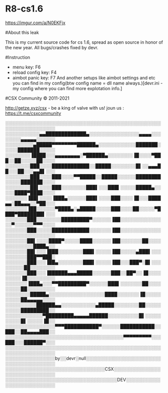 # R8-cs1.6
https://imgur.com/a/N0EKFjx

#About this leak

This is my current source code for cs 1.6, spread as open source in honor of the new year.
All bugs/crashes fixed by devr.

#Instruction

* menu key: 		F6
* reload config key: 	F4
* aimbot panic key: 	F7
And another setups like aimbot settings and etc you can find in my config(btw config name = dll name always.)[devr.ini - my config where you can find more explotation info.]

#CSX Community © 2011-2021

http://getze.xyz/csx - be a king of valve with us!
joun us : https://t.me/csxcommunity

░░░░░░░░░░░░░░░░░░░░░░░░░░░░░░░░░░░░░░░░░░░░░░░░░░░░░░░░░░░░░░░░░░
░░░░░░░░░░░▄▄█████████████▄░░░░░░░░░░░░░░░░▄▄▄▄░░░░░░░░▄▄▄▄▄░░░░░░
░░░░░░░░░▄█████▀▀▀▀▀▀▀▀██████▄░░░░░░░░░░░░███████░░░░░███████░░░░░
░░░░░░░░▐████░░░▄▄▄▄▄▄▄▄░▀██████▄░░░░░░░░▐█░░░░▀███░░██░░░░░██░░░░
░░░░░░░░███░░░░████████████░░█████░░░░░░░░█▌░░▄▄▄██░░░██░░░▄▄█▌░░░
░░░░░░░░███░░░░███░░░░▀▀█████░░█████░░░░░░████████░░░░░███████░░░░
░░░░░░░░██▌░░░░███░░░░░░░░███▌░░░███▌░░░░░█████▄░░░░░████▀████░░░░
░░░░░░░▐██▌░░░░▐███▄░░░░░░███▌░░░░███░░░░▐█░░░████▄▄░██▄▄▄░░▀██░░░
░░░░░░░▐██░░░░░░▀████▄░▄█████░░░░░███░░░░██░░░░░▀████▀████████▌░░░
░░░░░░░███░░░░░░░░█████████▀░░░░░░▐██░░░░░░░░░░░░░░░▀░░░░░░▀▀▀░░░░
░░░░░░░███░░░░░████████████░░░░░░░▐██░░░░░░░░░░░░░░░░░░░░░░░░░░░░░
░░░░░░░██▌░░░░████▀░░░░░████░░░░░░▐██░░░░░░░██░░░░░░░░░░░░░████▄░░
░░░░░░░██▌░░░▐███░░░░░░░░███▌░░░░░▐██░░░░░▄███▌░░░░░░░░░░███▀▀███░
░░░░░░░███░░░▐██▄░░░░░░░░███▌░░░░░▐██░░░███▀░█▌░░░░░░░░░██░░░░░░░░
░░░░░░░███░░░▐██████▄▄▄█████░░░░░░███░░██▀░░▐█░░░░░░░░░▐█░░░░░░░░░
░░░░░░░▐███▄░░░▀▀█████████▀░░░░░░███▌░░░░░░░██░░░░░░░░░██░░░░░░░░░
░░░░░░░░█████▄░░░░░░░░░░░░░░░░░░████░░░░░░░▐█░░░░░░░░░░██▄▄▄▄▄░░░░
░░░░░░░░░░██████▄▄░░░░░░░░░░░▄█████░░░░░░░░██░░░░░░░░░░█████████░░
░░░░░░░░░░░░▀█████████▄▄▄▄▄██████░░░░░░░░░░█▌░░░░░░░░░░█▌░░░░░▐█░░
░░░░░░░░░░░░░░░░▀▀▀███████████▀░░░░░░███████████░░███░░██▄▄▄▄███░░
░░░░░░░░░░░░░░░░░░░░░░░░░░░░░░░░░░░░░░▀▀▀▀▀▀▀▀▀░░░███░░░██████▀░░░
░░░░░░░░░░░░░░░░░░░░░░░░░░░░░░░░░░░░░░░░░░░░░░░░░░░░░░░░░░░░░░░░░░
░░░░░░░░░░░░░░░░by░░devr░null░░░░░░░░░░░░░░░░░░░░░░░░░░░░░░░░░░░░░░░░
░░░░░░░░░░░░░░░░░░░░░░░░░░░░░░░░CSX░░░░░░░░░░░░░░░░░░░░░░░░░░░░░░░
░░░░░░░░░░░░░░░░░░░░░░░░░░░░░░░░░░░░DEV░░░░░░░░░░░░░░░░░░░░░░░░░░░
